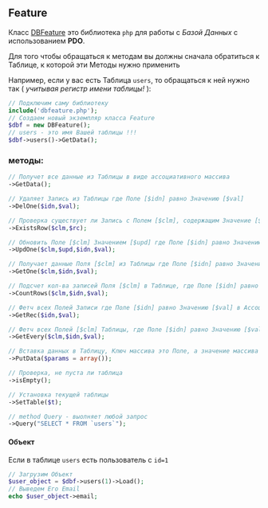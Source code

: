 ## Feature
Класс [DBFeature](https://github.com/Bawyka/DBFeature) это библиотека `php` для работы с *Базой Данных* с использованием **PDO**.

Для того чтобы обращаться к методам вы должны сначала обратиться к Таблице, к которой эти Методы нужно применить

Например, если у вас есть Таблица `users`, то обращаться к ней нужно так ( *учитывая регистр имени таблицы!* ):

```php
// Подключим саму библиотеку
include('dbfeature.php');
// Создаем новый экземпляр класса Feature
$dbf = new DBFeature();
// users - это имя Вашей таблицы !!!
$dbf->users()->GetData();
```

### методы:

```php
// Получет все данные из Таблицы в виде ассоциативного массива
->GetData();
```

```php
// Удаляет Запись из Таблицы где Поле [$idn] равно Значению [$val]
->DelOne($idn,$val);
```

```php
// Проверка существует ли Запись с Полем [$clm], содержащим Значение [$rc] в Таблице
->ExistsRow($clm,$rc);
```

```php
// Обновить Поле [$clm] Значением [$upd] где Поле [$idn] равно Значению [$val]
->UpdOne($clm,$upd,$idn,$val); 
```

```php
// Получает данные Поля [$clm] из Таблицы где Поле [$idn] равно Значению [$val]
->GetOne($clm,$idn,$val);
```

```php
// Подсчет кол-ва записей Поля [$clm] в Таблице, где Поле [$idn] равно Значению [$val]
->CountRows($clm,$idn,$val);
```

```php
// Фетч всех Полей Записи где Поле [$idn] равно Значению [$val] в Ассоциативный массив из Таблицы
->GetRec($idn,$val);
```

```php
// Фетч всех Полей [$clm] Таблицы, где Поле [$idn] равно Значению [$val] в Ассоциатвиный массив
->GetEvery($clm,$idn,$val);
```

```php
// Вставка данных в Таблицу, Ключ массива это Поле, а значение массива это Данные, которые вставляются в это поле
->PutData($params = array());
```

```php
// Проверка, не пуста ли таблица
->isEmpty();
```

```php
// Установка текущей таблицы
->SetTable($t);
```

```php
// method Query - выолняет любой запрос
->Query("SELECT * FROM `users`");
```

#### Объект

Если в таблице `users` есть пользователь с `id=1`

```php
// Загрузим Объект
$user_object = $dbf->users(1)->Load();
// Выведем Его Email
echo $user_object->email;
```
